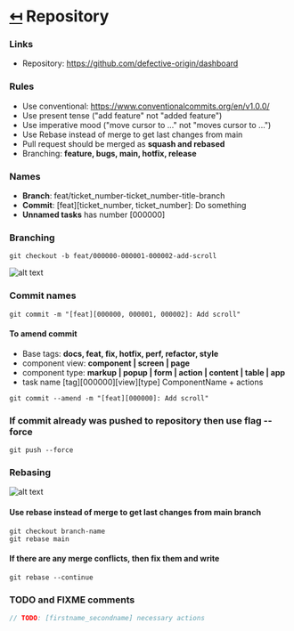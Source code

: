 # [↤](../README.md) Repository
### Links
- Repository: https://github.com/defective-origin/dashboard

### Rules
- Use conventional: https://www.conventionalcommits.org/en/v1.0.0/
- Use present tense ("add feature" not "added feature")
- Use imperative mood ("move cursor to ..." not "moves cursor to ...")
- Use Rebase instead of merge to get last changes from main
- Pull request should be merged as __squash and rebased__
- Branching: __feature, bugs, main, hotfix, release__

### Names
- __Branch__: feat/ticket_number-ticket_number-title-branch
- __Commit__: [feat][ticket_number, ticket_number]: Do something
- __Unnamed tasks__ has number [000000]

### Branching

```shell
git checkout -b feat/000000-000001-000002-add-scroll
```

![alt text](https://i0.wp.com/habrastorage.org/storage/4bf7e68c/49e29c35/3a01bd6b/782a1be3.png)


### Commit names
```shell
git commit -m "[feat][000000, 000001, 000002]: Add scroll"
```

#### To amend commit
- Base tags: __docs, feat, fix, hotfix, perf, refactor, style__
- component view: __component | screen | page__
- component type: __markup | popup | form | action | content | table | app__
- task name [tag][000000][view][type] ComponentName + actions

```shell
git commit --amend -m "[feat][000000]: Add scroll"
```

### If commit already was pushed to repository then use flag __--force__
```shell
git push --force
```

### Rebasing
![alt text](https://res.cloudinary.com/practicaldev/image/fetch/s--LaqH_xzc--/c_limit%2Cf_auto%2Cfl_progressive%2Cq_auto%2Cw_880/https://dev-to-uploads.s3.amazonaws.com/uploads/articles/wmhc1lvw6pvjgisaodi3.png)

#### Use rebase instead of merge to get last changes from main branch 
```shell
git checkout branch-name
git rebase main
```

#### If there are any merge conflicts, then fix them and write
```shell
git rebase --continue
```

### TODO and FIXME comments
```typescript
// TODO: [firstname_secondname] necessary actions
```
